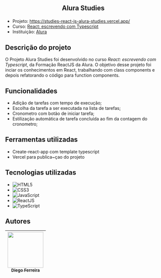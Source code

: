 ## <p align="center">Alura Studies</p>

* Projeto: https://studies-react-js-alura-studies.vercel.app/
* Curso: [React: escrevendo com Typescript](https://cursos.alura.com.br/course/react-modernizando-escrever-typescript)
* Instituição: [Alura](https://www.alura.com.br)

## Descrição do projeto
O Projeto Alura Studies foi desenvolvido no curso *React: escrevendo com Typescript*, da Formação ReactJS da Alura.
O objetivo desse projeto foi inciar os conhecimentos em React, trabalhando com class components e depois refatorando o código para function components.

## Funcionalidades
* Adição de tarefas com tempo de execução;
* Escolha da tarefa a ser executada na lista de tarefas;
* Cronometro com botão de iniciar tarefa;
* Estilização automática de tarefa concluída ao fim da contagem do cronometro;

## Ferramentas utilizadas
* Create-react-app com template typescript
* Vercel para publica~çao do projeto

## Tecnologias utilizadas
* ![HTML5](https://img.shields.io/badge/-HTML5-E34F26?style=flat-square&logo=html5&logoColor=white) 
* ![CSS3](https://img.shields.io/badge/-CSS3-1572B6?style=flat-square&logo=css3)
* ![JavaScript](https://img.shields.io/badge/-JavaScript-black?style=flat-square&logo=javascript)
* ![ReactJS](https://img.shields.io/badge/-ReactJS-black?style=flat-square&logo=react)
* ![TypeScript](https://img.shields.io/badge/-TypeScript-007ACC?style=flat-square&logo=typescript&logoColor=white)

## Autores
| [<img src="https://avatars.githubusercontent.com/u/97759524?v=4" width=115><br><sub>Diego Ferreira</sub>](https://github.com/diegonf) | 
| :---: |